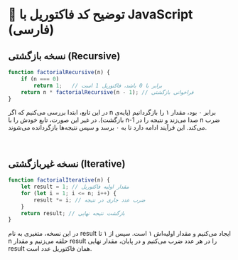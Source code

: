 # 🧠 توضیح کد فاکتوریل با JavaScript (فارسی)

## نسخه بازگشتی (Recursive)
```javascript
function factorialRecursive(n) {
    if (n === 0) 
        return 1;   // برابر با 0 باشد، فاکتوریل 1 است
    return n * factorialRecursive(n - 1); // فراخوانی بازگشتی
}
```

در این تابع، ابتدا بررسی می‌کنیم که اگر n برابر ۰ بود، مقدار ۱ را بازگردانیم (پایه‌ی بازگشت).
در غیر این صورت، تابع خودش را با n-1 صدا می‌زند و نتیجه را در n ضرب می‌کند.
این فرآیند ادامه دارد تا به ۰ برسد و سپس نتیجه‌ها بازگردانده می‌شوند.

<br />

## نسخه غیربازگشتی  (Iterative)

```javascript
function factorialIterative(n) {
    let result = 1; // مقدار اولیه فاکتوریل
    for (let i = 1; i <= n; i++) {
        result *= i; // ضرب عدد جاری در نتیجه
    }
    return result; // بازگشت نتیجه نهایی
}
```

در این نسخه، متغیری به نام result ایجاد می‌کنیم و مقدار اولیه‌اش ۱ است. سپس از ۱ تا n حلقه می‌زنیم و مقدار result را در هر عدد ضرب می‌کنیم و در پایان، مقدار نهایی result همان فاکتوریل عدد است.